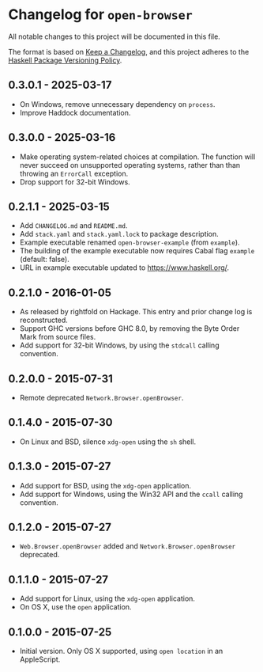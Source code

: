 # Changelog for `open-browser`

All notable changes to this project will be documented in this file.

The format is based on [Keep a Changelog](https://keepachangelog.com/en/1.0.0/),
and this project adheres to the
[Haskell Package Versioning Policy](https://pvp.haskell.org/).

## 0.3.0.1 - 2025-03-17

* On Windows, remove unnecessary dependency on `process`.
* Improve Haddock documentation.

## 0.3.0.0 - 2025-03-16

* Make operating system-related choices at compilation. The function will never
  succeed on unsupported operating systems, rather than than throwing an
  `ErrorCall` exception.
* Drop support for 32-bit Windows.

## 0.2.1.1 - 2025-03-15

* Add `CHANGELOG.md` and `README.md`.
* Add `stack.yaml` and `stack.yaml.lock` to package description.
* Example executable renamed `open-browser-example` (from `example`).
* The building of the example executable now requires Cabal flag `example`
  (default: false).
* URL in example executable updated to https://www.haskell.org/.

## 0.2.1.0 - 2016-01-05

* As released by rightfold on Hackage. This entry and prior change log is
  reconstructed.
* Support GHC versions before GHC 8.0, by removing the Byte Order Mark from
  source files.
* Add support for 32-bit Windows, by using the `stdcall` calling convention.

## 0.2.0.0 - 2015-07-31

* Remote deprecated `Network.Browser.openBrowser`.

## 0.1.4.0 - 2015-07-30

* On Linux and BSD, silence `xdg-open` using the `sh` shell.

## 0.1.3.0 - 2015-07-27

* Add support for BSD, using the `xdg-open` application.
* Add support for Windows, using the Win32 API and the `ccall` calling
  convention.

## 0.1.2.0 - 2015-07-27

* `Web.Browser.openBrowser` added and `Network.Browser.openBrowser` deprecated.

## 0.1.1.0 - 2015-07-27

* Add support for Linux, using the `xdg-open` application.
* On OS X, use the `open` application.

## 0.1.0.0 - 2015-07-25

* Initial version. Only OS X supported, using `open location` in an AppleScript.
